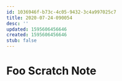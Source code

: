 ```yaml
---
id: 1036946f-b73c-4c05-9432-3c4a997025c7
title: 2020-07-24-090054
desc: ''
updated: 1595606456646
created: 1595606456646
stub: false
---
```


# Foo Scratch Note
